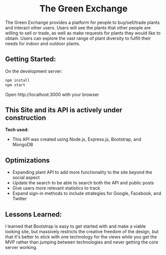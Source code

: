<h1 align="center">The Green Exchange</h1>
The Green Exchange provides a platform for people to buy/sell/trade plants and interact other users. Users will see the plants that other people are willing to sell or trade, as well as make requests for plants they would like to obtain. Users can explore the vast range of plant diversity to fulfill their needs for indoor and outdoor plants.

## Getting Started:
On the development server:

```bash
npm install
npm start
``` 
Open http://localhost:3000 with your browser

## This Site and its API is actively under construction

**Tech used:**
- This API was created using Node.js, Express.js, Bootstrap, and MongoDB


## Optimizations
- Expanding plant API to add more functionality to the site beyond the social aspect
- Update the search to be able to search both the API and public posts
- Give users more relevant statistics to track
- Expand sign-in methods to include strategies for Google, Facebook, and Twitter


## Lessons Learned:
I learned that Bootstrap is easy to get started with and make a viable looking site, but massively restricts the creative freedom of the design, but that it's better to stick with one technology for the views while you get the MVP rather than jumping between technologies and never getting the core server working.
